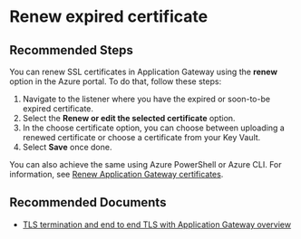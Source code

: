 <properties
    pageTitle="Renew expired certificate"
    description="Renew expired certificate"
    service="microsoft.network"
    resource="applicationgateways"
    authors="TobyTu"
    ms.author="mariliu"
    displayOrder="36"
    selfHelpType="resource"
    articleId="7640a487-6f9f-4a3c-9e53-5c75862cc1f6"
    resourceTags=""
    productPesIds="15922"
    supportTopicIds="32783366"
    cloudEnvironments="public,fairfax,mooncake,blackforest,ussec,usnat"
    ownershipId="CloudNet_AzureApplicationGateway"
/>

# Renew expired certificate

## **Recommended Steps**

You can renew SSL certificates in Application Gateway using the **renew** option in the Azure portal. To do that, follow these steps:

1. Navigate to the listener where you have the expired or soon-to-be expired certificate.
2. Select the **Renew or edit the selected certificate** option.
3. In the choose certificate option, you can choose between uploading a renewed certificate or choose a certificate from your Key Vault.
4. Select **Save** once done.

You can also achieve the same using Azure PowerShell or Azure CLI. For information, see [Renew Application Gateway certificates](https://docs.microsoft.com/azure/application-gateway/renew-certificates).

## **Recommended Documents**

- [TLS termination and end to end TLS with Application Gateway overview](https://docs.microsoft.com/azure/application-gateway/ssl-overview)
